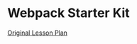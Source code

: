 # Webpack Starter Kit

[Original Lesson Plan](http://frontend.turing.io/lessons/webpack-demystified.html)